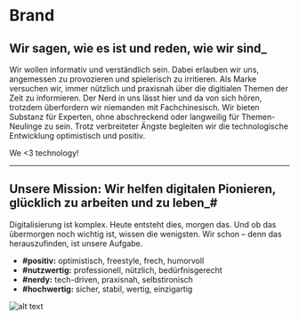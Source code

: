 # Brand
## Wir sagen, wie es ist und reden, wie wir sind_

Wir wollen informativ und verständlich sein. Dabei erlauben wir uns, angemessen zu provozieren und spielerisch zu irritieren. Als Marke versuchen wir, immer nützlich und praxisnah über die digitialen Themen der Zeit zu informieren. Der Nerd in uns lässt hier und da von sich hören, trotzdem überfordern wir niemanden mit Fachchinesisch. Wir bieten Substanz für Experten, ohne abschreckend oder langweilig für Themen- Neulinge zu sein. Trotz verbreiteter Ängste begleiten wir die technologische Entwicklung optimistisch
und positiv.

We <3 technology!

---

## Unsere Mission: Wir helfen digitalen Pionieren, glücklich zu arbeiten und zu leben_#
Digitalisierung ist komplex. Heute entsteht dies, morgen das. Und ob das übermorgen noch wichtig ist, wissen die wenigsten. Wir schon – denn das herauszufinden, ist unsere Aufgabe.


* **#positiv:**
optimistisch, freestyle,
frech, humorvoll
* **#nutzwertig:**
professionell, nützlich,
bedürfnisgerecht
* **#nerdy:**
tech-driven, praxisnah,
selbstironisch
* **#hochwertig:**
sicher, stabil, wertig,
einzigartig



![alt text](https://storage.googleapis.com/t3n-de/neos/be4e41c3dd4e34d2330560ed37874ec0d4a0b27c/smiley.png "t3n")
